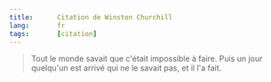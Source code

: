 ```yaml
--- 
title:      Citation de Winston Churchill 
lang:       fr 
tags:       [citation]
---
```


> Tout le monde savait que c'était impossible à faire. Puis un jour quelqu'un est arrivé qui ne le savait pas, et il l'a fait.
